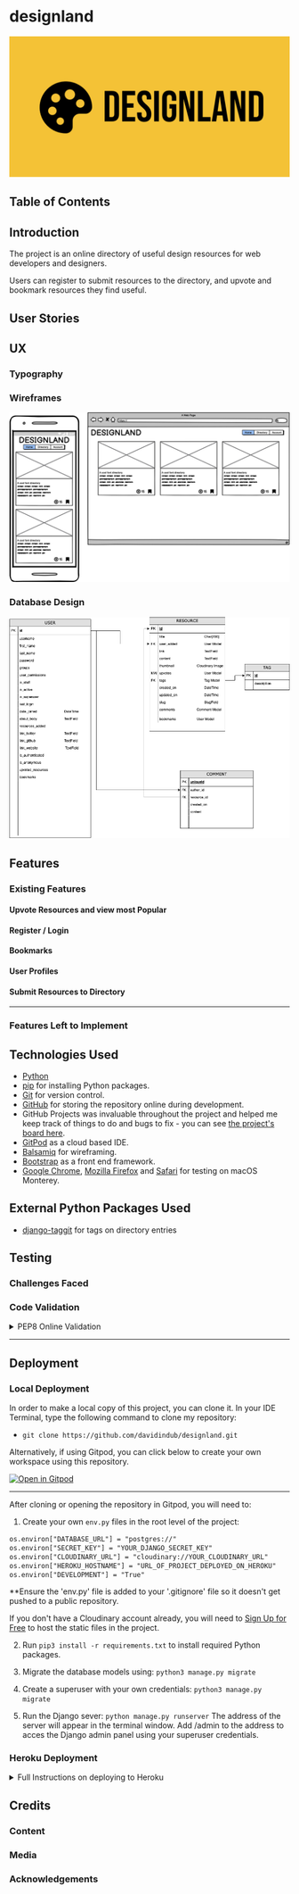 
# designland

![Designland logo](docs/images/logo.png)


## Table of Contents


## Introduction

The project is an online directory of useful design resources for web developers and designers.

Users can register to submit resources to the directory, and upvote and bookmark resources they find useful.


## User Stories



## 



## UX  



### Typography


### Wireframes

![](/docs/images/wireframe.png)

### Database Design

![](/docs/images/database_design.png)


## Features 


### Existing Features

#### Upvote Resources and view most Popular

#### Register / Login

#### Bookmarks

#### User Profiles

#### Submit Resources to Directory


***


### Features Left to Implement



## Technologies Used

- [Python](https://www.python.org/)
- [pip](https://pip.pypa.io/en/stable/) for installing Python packages.
- [Git](https://git-scm.com/) for version control.
- [GitHub](https://github.com/) for storing the repository online during development.
- GitHub Projects was invaluable throughout the project and helped me keep track of things to do and bugs to fix - you can see [the project's board here](https://github.com/users/davidindub/projects/7).
- [GitPod](https://gitpod.io/) as a cloud based IDE.
- [Balsamiq](https://balsamiq.com/wireframes/) for wireframing.
- [Bootstrap](https://getbootstrap.com/) as a front end framework.
- [Google Chrome](https://www.google.com/intl/en_ie/chrome/), [Mozilla Firefox](https://www.mozilla.org/en-US/firefox/new/) and [Safari](https://www.apple.com/safari/) for testing on macOS Monterey.
<!-- - [Lucid Chart](https://lucid.app/) for making flow charts. -->

## External Python Packages Used

- [django-taggit](https://github.com/jazzband/django-taggit) for tags on directory entries



## Testing 



### Challenges Faced




### Code Validation


<details>

<summary>PEP8 Online Validation</summary>

</details>

***



## Deployment

### Local Deployment


In order to make a local copy of this project, you can clone it. In your IDE Terminal, type the following command to clone my repository:

- `git clone https://github.com/davidindub/designland.git`


Alternatively, if using Gitpod, you can click below to create your own workspace using this repository.

[![Open in Gitpod](https://gitpod.io/button/open-in-gitpod.svg)](https://gitpod.io/#https://github.com/davidindub/designland)

***

After cloning or opening the repository in Gitpod, you will need to:

1. Create your own `env.py` files in the root level of the project:

```
os.environ["DATABASE_URL"] = "postgres://"
os.environ["SECRET_KEY"] = "YOUR_DJANGO_SECRET_KEY"
os.environ["CLOUDINARY_URL"] = "cloudinary://YOUR_CLOUDINARY_URL"
os.environ["HEROKU_HOSTNAME"] = "URL_OF_PROJECT_DEPLOYED_ON_HEROKU"
os.environ["DEVELOPMENT"] = "True"
```
**Ensure the 'env.py' file is added to your '.gitignore' file so it doesn't get pushed to a public repository.

If you don't have a Cloudinary account already, you will need to [Sign Up for Free](https://cloudinary.com/users/register/free) to host the static files in the project.

2. Run `pip3 install -r requirements.txt` to install required Python packages.

3. Migrate the database models using:
`python3 manage.py migrate`

4. Create a superuser with your own credentials:
`python3 manage.py migrate`

5. Run the Django sever:
`python manage.py runserver`
The address of the server will appear in the terminal window.
Add /admin to the address to acces the Django admin panel using your superuser credentials.

### Heroku Deployment
<details>

<summary>
Full Instructions on deploying to Heroku
</summary>

Sign up to [Heroku](https://heroku.com/) for free if you don't already have an account.

1. Create a new app in Heroku.

2. In the Resources tab of your app in the Heroku dashboard, click Add-Ons and select Heroku Postgres. Select Hobby Dev - Free as your plan.

3. When Heroku Postgres is installed, click the Settings tab in the Heroku Dashboard.
Click Reveal Config Vars, and add the same variables from your `env.py` file here, except for `DEBUG`, as you don't want debug mode on the deployed project.

4. Copy the value of `DATABASE_URL` from the Config Vars. In your `settings.py` file, comment out the default database configuration, and add a new one with the Postgres url.

```
DATABASES = {
    'default': dj_database_url.parse('your DATABASE_URL here'))
}
```

5. Migrate the database models using:
`python3 manage.py migrate`

6. Create a superuser with your own credentials:
`python3 manage.py migrate`

7. Create a file called `Procfile` (no extension) containing the following:
```
web: gunicorn designland.wsgi
```

8. Run `pip3 install -r requirements.txt` to install required Python packages.

9. Add the url of your Heroku app (for example 'designland.herokuapp.com') to your `env.py` file in the local deployment, and to the Config Vars in your Heroku deployment.

10. Disable collect static so that Heroku doesn't try to collect static files when you deploy by typing the following command in the terminal

```
heroku config:set DISABLE_COLLECTSTATIC=1
```

11. Stage and commit your files to GitHub
```
git add . 
git commit -m "Commit message"
git push
```

12. In the Heroku dashboard for your App, select Deploy.
Under Deployment Method, choose GitHub and search for your repository and click Connect.

13. Select Enable Automatic Deployments, and then Deploy Branch. Heroku will build the App from the branch you selected.

14. Now whenever you push your commits to GitHub, Heroku will rebuild the application.

</details>


## Credits 

### Content 


### Media


### Acknowledgements
